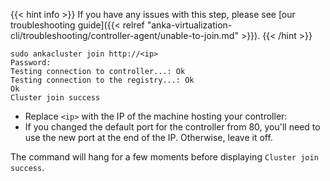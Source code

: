 ---
---
{{< hint info >}}
If you have any issues with this step, please see [our troubleshooting guide]({{< relref "anka-virtualization-cli/troubleshooting/controller-agent/unable-to-join.md" >}}).
{{< /hint >}}

```shell
sudo ankacluster join http://<ip>
Password:
Testing connection to controller...: Ok
Testing connection to the registry...: Ok
Ok
Cluster join success
```

- Replace `<ip>` with the IP of the machine hosting your controller:
- If you changed the default port for the controller from 80, you'll need to use the new port at the end of the IP. Otherwise, leave it off.

The command will hang for a few moments before displaying `Cluster join success`.
